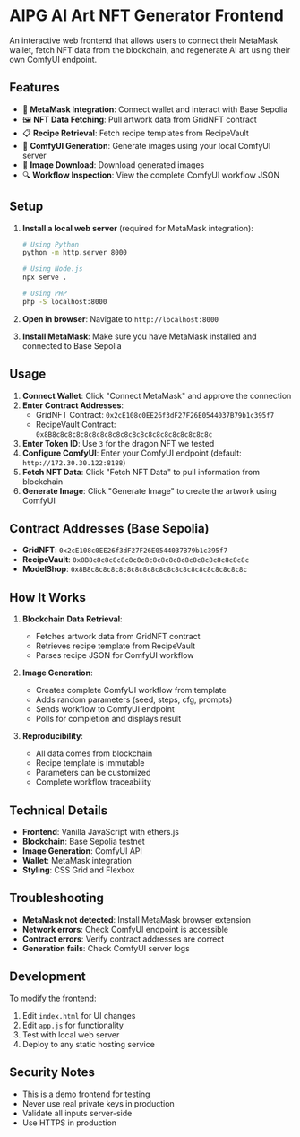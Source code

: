 # AIPG AI Art NFT Generator Frontend

An interactive web frontend that allows users to connect their MetaMask wallet, fetch NFT data from the blockchain, and regenerate AI art using their own ComfyUI endpoint.

## Features

- 🔗 **MetaMask Integration**: Connect wallet and interact with Base Sepolia
- 🖼️ **NFT Data Fetching**: Pull artwork data from GridNFT contract
- 📋 **Recipe Retrieval**: Fetch recipe templates from RecipeVault
- 🎨 **ComfyUI Generation**: Generate images using your local ComfyUI server
- 💾 **Image Download**: Download generated images
- 🔍 **Workflow Inspection**: View the complete ComfyUI workflow JSON

## Setup

1. **Install a local web server** (required for MetaMask integration):
   ```bash
   # Using Python
   python -m http.server 8000
   
   # Using Node.js
   npx serve .
   
   # Using PHP
   php -S localhost:8000
   ```

2. **Open in browser**: Navigate to `http://localhost:8000`

3. **Install MetaMask**: Make sure you have MetaMask installed and connected to Base Sepolia

## Usage

1. **Connect Wallet**: Click "Connect MetaMask" and approve the connection
2. **Enter Contract Addresses**: 
   - GridNFT Contract: `0x2cE108c0EE26f3dF27F26E0544037B79b1c395f7`
   - RecipeVault Contract: `0x8B8c8c8c8c8c8c8c8c8c8c8c8c8c8c8c8c8c8c8c8c`
3. **Enter Token ID**: Use `3` for the dragon NFT we tested
4. **Configure ComfyUI**: Enter your ComfyUI endpoint (default: `http://172.30.30.122:8188`)
5. **Fetch NFT Data**: Click "Fetch NFT Data" to pull information from blockchain
6. **Generate Image**: Click "Generate Image" to create the artwork using ComfyUI

## Contract Addresses (Base Sepolia)

- **GridNFT**: `0x2cE108c0EE26f3dF27F26E0544037B79b1c395f7`
- **RecipeVault**: `0x8B8c8c8c8c8c8c8c8c8c8c8c8c8c8c8c8c8c8c8c8c`
- **ModelShop**: `0x8B8c8c8c8c8c8c8c8c8c8c8c8c8c8c8c8c8c8c8c8c`

## How It Works

1. **Blockchain Data Retrieval**:
   - Fetches artwork data from GridNFT contract
   - Retrieves recipe template from RecipeVault
   - Parses recipe JSON for ComfyUI workflow

2. **Image Generation**:
   - Creates complete ComfyUI workflow from template
   - Adds random parameters (seed, steps, cfg, prompts)
   - Sends workflow to ComfyUI endpoint
   - Polls for completion and displays result

3. **Reproducibility**:
   - All data comes from blockchain
   - Recipe template is immutable
   - Parameters can be customized
   - Complete workflow traceability

## Technical Details

- **Frontend**: Vanilla JavaScript with ethers.js
- **Blockchain**: Base Sepolia testnet
- **Image Generation**: ComfyUI API
- **Wallet**: MetaMask integration
- **Styling**: CSS Grid and Flexbox

## Troubleshooting

- **MetaMask not detected**: Install MetaMask browser extension
- **Network errors**: Check ComfyUI endpoint is accessible
- **Contract errors**: Verify contract addresses are correct
- **Generation fails**: Check ComfyUI server logs

## Development

To modify the frontend:

1. Edit `index.html` for UI changes
2. Edit `app.js` for functionality
3. Test with local web server
4. Deploy to any static hosting service

## Security Notes

- This is a demo frontend for testing
- Never use real private keys in production
- Validate all inputs server-side
- Use HTTPS in production

